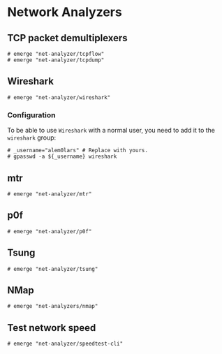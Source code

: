 # Network Analyzers

## TCP packet demultiplexers

```ShellSession
# emerge "net-analyzer/tcpflow"
# emerge "net-analyzer/tcpdump"
```

## Wireshark

```ShellSession
# emerge "net-analyzer/wireshark"
```

### Configuration

To be able to use `Wireshark` with a normal user, you need to add it to
the `wireshark` group:

```ShellSession
# _username="alem0lars" # Replace with yours.
# gpasswd -a ${_username} wireshark
```

## mtr

```ShellSession
# emerge "net-analyzer/mtr"
```

## p0f

```ShellSession
# emerge "net-analyzer/p0f"
```

## Tsung

```ShellSession
# emerge "net-analyzer/tsung"
```

## NMap

```ShellSession
# emerge "net-analyzers/nmap"
```

## Test network speed

```ShellSession
# emerge "net-analyzer/speedtest-cli"
```
